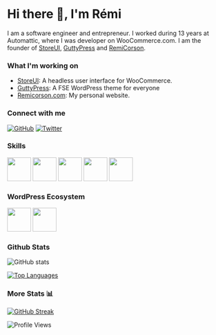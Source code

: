 # Hi there 👋, I'm Rémi

I am a software engineer and entrepreneur. I worked during 13 years at Automattic, where I was developer on WooCommerce.com. I am the founder of [StoreUI](https://storeui.net), [GuttyPress](https://guttypress.com) and [RemiCorson](https://remicorson.com).

### What I'm working on

- [StoreUI](https://storeui.net): A headless user interface for WooCommerce.
- [GuttyPress](https://guttypress.com): A FSE WordPress theme for everyone
- [Remicorson.com](https://remicorson.com): My personal website.

### Connect with me

[![GitHub](https://img.shields.io/badge/GitHub-181717.svg?style=for-the-badge&logo=GitHub&logoColor=white)](https://github.com/corsonr)
[![Twitter](https://img.shields.io/badge/Twitter-1DA1F2.svg?style=for-the-badge&logo=Twitter&logoColor=white)](https://twitter.com/remicorson)

### Skills

<picture>
  <source media="(prefers-color-scheme: dark)" srcset="https://raw.githubusercontent.com/onemarc/tech-icons/main/icons/react-dark.svg">
  <source media="(prefers-color-scheme: light)" srcset="https://raw.githubusercontent.com/onemarc/tech-icons/main/icons/react-light.svg">
  <img src="https://raw.githubusercontent.com/onemarc/tech-icons/main/icons/react-light.svg" width="55">
</picture>
<picture>
  <source media="(prefers-color-scheme: dark)" srcset="https://raw.githubusercontent.com/onemarc/tech-icons/main/icons/php-dark.svg">
  <source media="(prefers-color-scheme: light)" srcset="https://raw.githubusercontent.com/onemarc/tech-icons/main/icons/php-light.svg">
  <img src="https://raw.githubusercontent.com/onemarc/tech-icons/main/icons/php-light.svg" width="55">
</picture>
<picture>
  <source media="(prefers-color-scheme: dark)" srcset="https://raw.githubusercontent.com/onemarc/tech-icons/main/icons/javascript.svg">
  <source media="(prefers-color-scheme: light)" srcset="https://raw.githubusercontent.com/onemarc/tech-icons/main/icons/javascript.svg">
  <img src="https://raw.githubusercontent.com/onemarc/tech-icons/main/icons/javascript.svg" width="55">
</picture>
<picture>
  <source media="(prefers-color-scheme: dark)" srcset="https://raw.githubusercontent.com/onemarc/tech-icons/main/icons/html.svg">
  <source media="(prefers-color-scheme: light)" srcset="https://raw.githubusercontent.com/onemarc/tech-icons/main/icons/html-light.svg">
  <img src="https://raw.githubusercontent.com/onemarc/tech-icons/main/icons/html-light.svg" width="55">
</picture>
<picture>
  <source media="(prefers-color-scheme: dark)" srcset="https://raw.githubusercontent.com/onemarc/tech-icons/main/icons/css.svg">
  <source media="(prefers-color-scheme: light)" srcset="https://raw.githubusercontent.com/onemarc/tech-icons/main/icons/css-light.svg">
  <img src="https://raw.githubusercontent.com/onemarc/tech-icons/main/icons/css-light.svg" width="55">
</picture>

### WordPress Ecosystem
<picture>
  <source media="(prefers-color-scheme: dark)" srcset="https://raw.githubusercontent.com/onemarc/tech-icons/main/icons/wordpress-dark.svg">
  <source media="(prefers-color-scheme: light)" srcset="https://raw.githubusercontent.com/onemarc/tech-icons/main/icons/wordpress-light.svg">
  <img src="https://raw.githubusercontent.com/onemarc/tech-icons/main/icons/wordpress-light.svg" width="55">
</picture>
<picture>
  <source media="(prefers-color-scheme: dark)" srcset="https://raw.githubusercontent.com/onemarc/tech-icons/main/icons/woocommerce-dark.svg">
  <source media="(prefers-color-scheme: light)" srcset="https://raw.githubusercontent.com/onemarc/tech-icons/main/icons/woocommerce-light.svg">
  <img src="https://raw.githubusercontent.com/onemarc/tech-icons/main/icons/woocommerce-light.svg" width="55">
</picture>

### Github Stats  

![GitHub stats](https://github-readme-stats.vercel.app/api?username=corsonr&show_icons=true&theme=transparent&hide_border=true&count_private=true)

[![Top Languages](https://github-readme-stats.vercel.app/api/top-langs/?username=corsonr&layout=compact&theme=transparent&hide_border=true)](https://github.com/corsonr)

### More Stats 📊
[![GitHub Streak](https://github-readme-streak-stats.herokuapp.com/?user=corsonr&theme=transparent&hide_border=true)](https://github.com/corsonr)

![Profile Views](https://komarev.com/ghpvc/?username=corsonr&color=brightgreen)